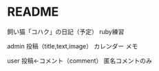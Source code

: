 # README

飼い猫「コハク」の日記（予定）
ruby練習

admin
投稿（title,text,image）
カレンダー
メモ

user
投稿←コメント（comment）
匿名コメントのみ

